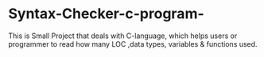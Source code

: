 # Syntax-Checker-c-program-
This is Small Project that deals with C-language, which helps users or programmer to read how many LOC ,data types, variables &amp; functions used.
